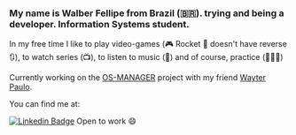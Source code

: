 ### My name is Walber Fellipe from Brazil (🇧🇷). trying and being a developer. Information Systems student.

In my free time I like to play video-games (🎮 Rocket 🚀 doesn't have reverse 🔃), to watch series (📺), to listen to music (🎵) and of course, practice (👨🏻‍💻)

Currently working on the [OS-MANAGER](https://github.com/wayter95/Os-Manager) project with my friend [Wayter Paulo](https://github.com/wayter95).


You can find me at:

[![Linkedin Badge](https://img.shields.io/badge/-LinkedIn-blue?style=flat-square&logo=Linkedin&logoColor=white&link=https://www.linkedin.com/in/walber-fellipe-579549165/)](https://www.linkedin.com/in/walber-fellipe-579549165/) Open to work 😄
<!--
**WalberFellipe/WalberFellipe** is a ✨ _special_ ✨ repository because its `README.md` (this file) appears on your GitHub profile.
